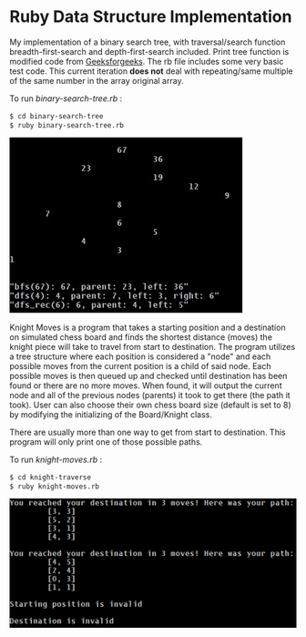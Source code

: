# Ruby Data Structure Implementation

My implementation of a binary search tree, with traversal/search function breadth-first-search and depth-first-search included. Print tree function is modified code from [Geeksforgeeks](https://www.geeksforgeeks.org/print-binary-tree-2-dimensions/). The rb file includes some very basic test code. This current iteration **does not** deal with repeating/same multiple of the same number in the array original array.

To run *binary-search-tree.rb* :
```
$ cd binary-search-tree
$ ruby binary-search-tree.rb
```

![alt text](https://github.com/duyklai/ruby-ds/blob/master/images/binary-tree.jpg "Sample BST Test")

Knight Moves is a program that takes a starting position and a destination on simulated chess board and finds the shortest distance (moves) the knight piece will take to travel from start to destination. The program utilizes a tree structure where each position is considered a "node" and each possible moves from the current position is a child of said node. Each possible moves is then queued up and checked until destination has been found or there are no more moves. When found, it will output the current node and all of the previous nodes (parents) it took to get there (the path it took). User can also choose their own chess board size (default is set to 8) by modifying the initializing of the Board/Knight class. 

There are usually more than one way to get from start to destination. This program will only print one of those possible paths.

To run *knight-moves.rb* :
```
$ cd knight-traverse
$ ruby knight-moves.rb
```

![alt text](https://github.com/duyklai/ruby-ds/blob/master/images/knights.jpg "Sample Knight Traversal Test")